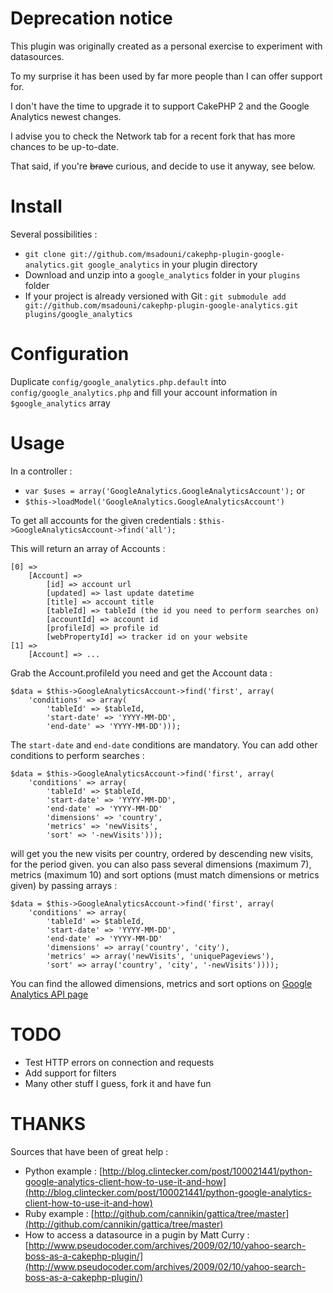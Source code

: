 # Deprecation notice

This plugin was originally created as a personal exercise to experiment with datasources.

To my surprise it has been used by far more people than I can offer support for.

I don't have the time to upgrade it to support CakePHP 2 and the Google Analytics newest changes.

I advise you to check the Network tab for a recent fork that has more chances to be up-to-date.

That said, if you're <del>brave</del> curious, and decide to use it anyway, see below.

# Install
Several possibilities :

* `git clone git://github.com/msadouni/cakephp-plugin-google-analytics.git google_analytics` in your plugin directory
* Download and unzip into a `google_analytics` folder in your `plugins` folder
* If your project is already versioned with Git : `git submodule add git://github.com/msadouni/cakephp-plugin-google-analytics.git plugins/google_analytics`

# Configuration
Duplicate `config/google_analytics.php.default` into `config/google_analytics.php` and fill your account information in `$google_analytics` array

# Usage
In a controller :

* `var $uses = array('GoogleAnalytics.GoogleAnalyticsAccount');` or
* `$this->loadModel('GoogleAnalytics.GoogleAnalyticsAccount')`

To get all accounts for the given credentials : `$this->GoogleAnalyticsAccount->find('all');`

This will return an array of Accounts :

    [0] =>
        [Account] =>
            [id] => account url
            [updated] => last update datetime
            [title] => account title
            [tableId] => tableId (the id you need to perform searches on)
            [accountId] => account id
            [profileId] => profile id
            [webPropertyId] => tracker id on your website
    [1] =>
        [Account] => ...


Grab the Account.profileId you need and get the Account data :

    $data = $this->GoogleAnalyticsAccount->find('first', array(
        'conditions' => array(
            'tableId' => $tableId,
            'start-date' => 'YYYY-MM-DD',
            'end-date' => 'YYYY-MM-DD')));

The `start-date` and `end-date` conditions are mandatory. You can add other conditions to perform searches :

    $data = $this->GoogleAnalyticsAccount->find('first', array(
        'conditions' => array(
            'tableId' => $tableId,
            'start-date' => 'YYYY-MM-DD',
            'end-date' => 'YYYY-MM-DD'
            'dimensions' => 'country',
            'metrics' => 'newVisits',
            'sort' => '-newVisits')));

will get you the new visits per country, ordered by descending new visits, for the period given. you can also pass several dimensions (maximum 7), metrics (maximum 10) and sort options (must match dimensions or metrics given) by passing arrays :

    $data = $this->GoogleAnalyticsAccount->find('first', array(
        'conditions' => array(
            'tableId' => $tableId,
            'start-date' => 'YYYY-MM-DD',
            'end-date' => 'YYYY-MM-DD'
            'dimensions' => array('country', 'city'),
            'metrics' => array('newVisits', 'uniquePageviews'),
            'sort' => array('country', 'city', '-newVisits'))));

You can find the allowed dimensions, metrics and sort options on [Google Analytics API page](http://code.google.com/apis/analytics/docs/gdata/1.0/gdataProtocol.html)

# TODO
* Test HTTP errors on connection and requests
* Add support for filters
* Many other stuff I guess, fork it and have fun

# THANKS
Sources that have been of great help :

* Python example : [http://blog.clintecker.com/post/100021441/python-google-analytics-client-how-to-use-it-and-how](http://blog.clintecker.com/post/100021441/python-google-analytics-client-how-to-use-it-and-how)
* Ruby example : [http://github.com/cannikin/gattica/tree/master](http://github.com/cannikin/gattica/tree/master)
* How to access a datasource in a pugin by Matt Curry : [http://www.pseudocoder.com/archives/2009/02/10/yahoo-search-boss-as-a-cakephp-plugin/](http://www.pseudocoder.com/archives/2009/02/10/yahoo-search-boss-as-a-cakephp-plugin/)